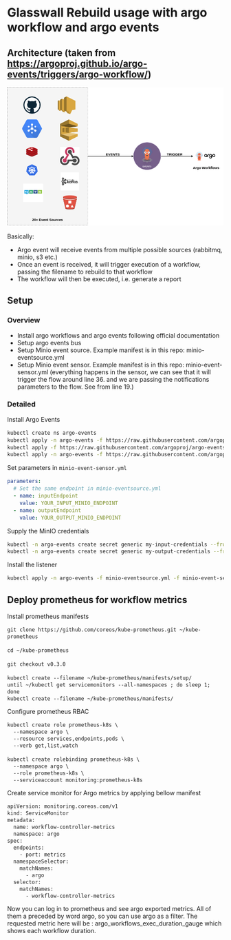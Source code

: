# Glasswall Rebuild usage with argo workflow and argo events

## Architecture (taken from https://argoproj.github.io/argo-events/triggers/argo-workflow/)

![Glasswall Rebuild architecture overview](https://github.com/argoproj/argo-events/blob/master/docs/assets/argo-workflow-trigger.png)

Basically:

- Argo event will receive events from multiple possible sources (rabbitmq, minio, s3 etc.)
- Once an event is received, it will trigger execution of a workflow, passing the filename to rebuild to that workflow
- The workflow will then be executed, i.e. generate a report

## Setup

### Overview

- Install argo workflows and argo events following official documentation
- Setup argo events bus
- Setup Minio event source. Example manifest is in this repo: minio-eventsource.yml
- Setup Minio event sensor. Example manifest is in this repo: minio-event-sensor.yml (everything happens in the sensor, we can see that it will trigger the flow around line 36. and we are passing the notifications parameters to the flow. See from line 19.)

### Detailed

Install Argo Events

```bash
kubectl create ns argo-events
kubectl apply -n argo-events -f https://raw.githubusercontent.com/argoproj/argo/stable/manifests/quick-start-postgres.yaml
kubectl apply -f https://raw.githubusercontent.com/argoproj/argo-events/stable/manifests/install.yaml
kubectl apply -n argo-events -f https://raw.githubusercontent.com/argoproj/argo-events/stable/examples/eventbus/native.yaml
```

Set parameters in `minio-event-sensor.yml`

```yaml
parameters:
  # Set the same endpoint in minio-eventsource.yml
  - name: inputEndpoint
    value: YOUR_INPUT_MINIO_ENDPOINT
  - name: outputEndpoint
    value: YOUR_OUTPUT_MINIO_ENDPOINT
```

Supply the MinIO credentials

```bash
kubectl -n argo-events create secret generic my-input-credentials --from-literal=accesskey=YOUR_INPUT_ACCESS_KEY --from-literal=secretkey=YOUR_INPUT_SECRET_KEY
kubectl -n argo-events create secret generic my-output-credentials --from-literal=accesskey=YOUR_OUTPUT_ACCESS_KEY --from-literal=secretkey=YOUR_OUTPUT_SECRET_KEY
```

Install the listener

```bash
kubectl apply -n argo-events -f minio-eventsource.yml -f minio-event-sensor.yml
```

## Deploy prometheus for workflow metrics

Install prometheus manifests
```
git clone https://github.com/coreos/kube-prometheus.git ~/kube-prometheus

cd ~/kube-prometheus

git checkout v0.3.0

kubectl create --filename ~/kube-prometheus/manifests/setup/
until ~/kubectl get servicemonitors --all-namespaces ; do sleep 1; done
kubectl create --filename ~/kube-prometheus/manifests/

```

Configure prometheus RBAC
```
kubectl create role prometheus-k8s \
  --namespace argo \
  --resource services,endpoints,pods \
  --verb get,list,watch

kubectl create rolebinding prometheus-k8s \
  --namespace argo \
  --role prometheus-k8s \
  --serviceaccount monitoring:prometheus-k8s

```

Create service monitor for Argo metrics by applying bellow manifest
```
apiVersion: monitoring.coreos.com/v1
kind: ServiceMonitor
metadata:
  name: workflow-controller-metrics
  namespace: argo
spec:
  endpoints:
    - port: metrics
  namespaceSelector:
    matchNames:
      - argo
  selector:
    matchNames:
      - workflow-controller-metrics
```

Now you can log in to prometheus and see argo exported metrics. All of them a preceded by word argo, so you can use argo as a filter. The requested metric here will be : argo_workflows_exec_duration_gauge which shows each workflow duration.
